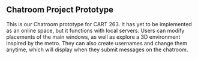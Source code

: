 ## Chatroom Project Prototype

This is our Chatroom prototype for CART 263. It has yet to be implemented as an online space, but it functions with local servers. 
Users can modify placements of the main windows, as well as explore a 3D environment inspired by the metro. 
They can also create usernames and change them anytime, which will display when they submit messages on the chatroom.
